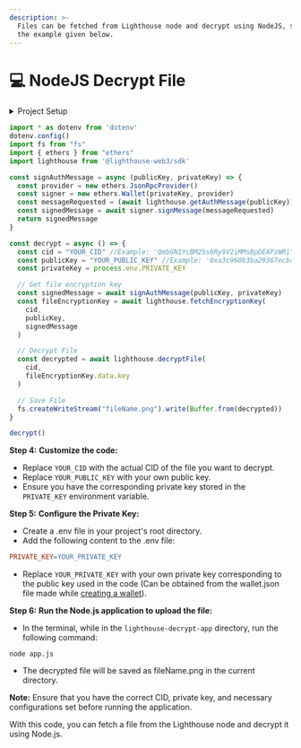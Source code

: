 ```yaml
---
description: >-
  Files can be fetched from Lighthouse node and decrypt using NodeJS, similar to
  the example given below.
---
```


# 💻 NodeJS Decrypt File

<details>

<summary>Project Setup</summary>

**Step 1:** **Create a new Node.js application and initialize it:**

* Open your terminal or command prompt.
* Navigate to the desired directory where you want to create the application.
* Run the following command to create a new Node.js application

```shell
cd lighthouse-upload-app
npm init -y
```

**Step 2:** **Install the required dependencies:**

```shell
npm install fs ethers @lighthouse-web3/sdk
```

**Step 3:** **Import the necessary dependencies and configure the environment variables in your Node.js application:**

_Note: In this example, we are using ES6 so we have to save the file as `filename.mjs` or define `"type": "module",` in the `package.json` file._



</details>

```javascript
import * as dotenv from 'dotenv'
dotenv.config()
import fs from "fs"
import { ethers } from "ethers"
import lighthouse from '@lighthouse-web3/sdk'

const signAuthMessage = async (publicKey, privateKey) => {
  const provider = new ethers.JsonRpcProvider()
  const signer = new ethers.Wallet(privateKey, provider)
  const messageRequested = (await lighthouse.getAuthMessage(publicKey)).data.message
  const signedMessage = await signer.signMessage(messageRequested)
  return signedMessage
}

const decrypt = async () => {
  const cid = "YOUR_CID" //Example: 'QmbGN1YcBM25s6Ry9V2iMMsBpDEAPzWRiYQQwCTx7PPXRZ'
  const publicKey = "YOUR_PUBLIC_KEY" //Example: '0xa3c960b3ba29367ecbcaf1430452c6cd7516f588'
  const privateKey = process.env.PRIVATE_KEY

  // Get file encryption key
  const signedMessage = await signAuthMessage(publicKey, privateKey)
  const fileEncryptionKey = await lighthouse.fetchEncryptionKey(
    cid,
    publicKey,
    signedMessage
  )

  // Decrypt File
  const decrypted = await lighthouse.decryptFile(
    cid,
    fileEncryptionKey.data.key
  )

  // Save File
  fs.createWriteStream("fileName.png").write(Buffer.from(decrypted))
}

decrypt()
```

**Step 4:** **Customize the code:**

* Replace `YOUR_CID` with the actual CID of the file you want to decrypt.
* Replace `YOUR_PUBLIC_KEY` with your own public key.
* Ensure you have the corresponding private key stored in the `PRIVATE_KEY` environment variable.

**Step 5:** **Configure the Private Key:**

* Create a .env file in your project's root directory.
* Add the following content to the .env file:

```makefile
PRIVATE_KEY=YOUR_PRIVATE_KEY
```

* Replace `YOUR_PRIVATE_KEY` with your own private key corresponding to the public key used in the code (Can be obtained from the wallet.json file made while [creating a wallet](https://docs.lighthouse.storage/lighthouse-1/cli-tool/cli-commands/create-wallet)).

**Step 6:** **Run the Node.js application to upload the file:**

* In the terminal, while in the `lighthouse-decrypt-app` directory, run the following command:

```shell
node app.js
```

* The decrypted file will be saved as fileName.png in the current directory.

**Note:** Ensure that you have the correct CID, private key, and necessary configurations set before running the application.

With this code, you can fetch a file from the Lighthouse node and decrypt it using Node.js.
